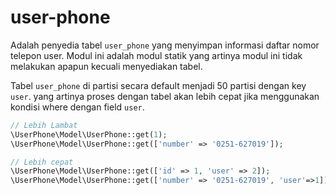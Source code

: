 # user-phone

Adalah penyedia tabel `user_phone` yang menyimpan informasi daftar nomor telepon
user. Modul ini adalah modul statik yang artinya modul ini tidak melakukan apapun
kecuali menyediakan tabel.

Tabel `user_phone` di partisi secara default menjadi 50 partisi dengan key `user`.
yang artinya proses dengan tabel akan lebih cepat jika menggunakan kondisi where
dengan field `user`.

```php
// Lebih Lambat
\UserPhone\Model\UserPhone::get(1);
\UserPhone\Model\UserPhone::get(['number' => '0251-627019']);

// Lebih cepat
\UserPhone\Model\UserPhone::get(['id' => 1, 'user' => 2]);
\UserPhone\Model\UserPhone::get(['number' => '0251-627019', 'user'=>1]);
```